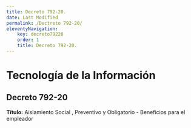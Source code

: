 ```yaml
---
title: Decreto 792-20.
date: Last Modified
permalink: /Dectreto 792-20/
eleventyNavigation:
    key: decreto79220
    order: 1
    title: Decreto 792-20.
---
```

<!-- @format -->

# Tecnología de la Información

## Decreto 792-20

**Título:** Aislamiento Social , Preventivo y Obligatorio - Beneficios para el empleador
